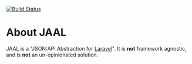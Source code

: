 [![Build Status](https://travis-ci.org/dialinno/jaal.svg?branch=dev)](https://travis-ci.org/dialinno/jaal)

# About JAAL

JAAL is a "JSON:API Abstraction for [Laravel][laravel]". It is **not** framework agnostic, and is **not** an
un-opinionated solution.


[laravel]: http://laravel.com/
